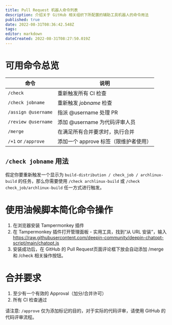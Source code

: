 ```yaml
---
title: Pull Request 机器人命令列表
description: 介绍关于 GitHub 相关组织下所配置的辅助工具机器人的命令用法
published: true
date: 2022-08-31T08:36:42.548Z
tags: 
editor: markdown
dateCreated: 2022-08-31T08:27:50.019Z
---
```


# 可用命令总览

命令                  | 说明
---------------------|---------------------------
`/check`             | 重新触发所有 CI 检查
`/check jobname`     | 重新触发 *jobname* 检查
`/assign @username`  | 指派 @username 处理 PR
`/review @username`  | 添加 @username 为代码评审人员
`/merge`             | 在满足所有合并要求时，执行合并
`/+1` or `/approve`  | 添加一个 approve 标签（限维护者使用）


## `/check jobname` 用法

假定你要重新触发一个显示为 `build-distribution / check_job / archlinux-build` 的任务，那么你需要使用 `/check archlinux-build` 或 `/check check_job/archlinux-build` 任一方式进行触发。

# 使用油候脚本简化命令操作

1. 在浏览器安装 Tampermonkey 插件
2. 在 Tampermonkey 插件打开管理面板 - 实用工具，找到“从 URL 安装”，输入 https://raw.githubusercontent.com/deepin-community/deepin-chatopt-script/main/chatopt.js 
3. 安装成功后，在 GitHub 的 Pull Request页面评论框下放会自动添加 /merge 和 /check 相关操作按钮。

# 合并要求

1. 至少有一个有效的 Approval（加分/合并许可）
2. 所有 CI 检查通过

请注意: `/approve` 仅为添加标记的目的，对于实际的代码评审，请使用 GitHub 的代码评审流程。

